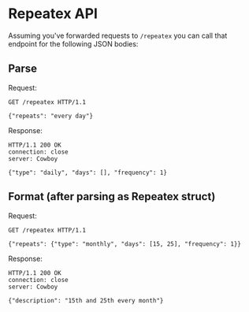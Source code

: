 # Repeatex API

Assuming you've forwarded requests to `/repeatex` you can call that endpoint for the following JSON bodies:

## Parse

Request:

    GET /repeatex HTTP/1.1

    {"repeats": "every day"}

Response:

    HTTP/1.1 200 OK
    connection: close
    server: Cowboy

    {"type": "daily", "days": [], "frequency": 1}


## Format (after parsing as Repeatex struct)

Request:

    GET /repeatex HTTP/1.1

    {"repeats": {"type": "monthly", "days": [15, 25], "frequency": 1}}

Response:

    HTTP/1.1 200 OK
    connection: close
    server: Cowboy

    {"description": "15th and 25th every month"}
